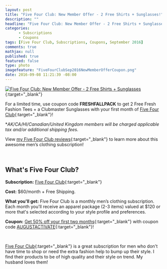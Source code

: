 ```yaml
---
layout: post
title: "Five Four Club: New Member Offer - 2 Free Shirts + Sunglasses!"
description: ""
headline: "Five Four Club: New Member Offer - 2 Free Shirts + Sunglasses!"
categories: 
      - Subscriptions
      - Coupons
tags: [Five Four Club, Subscriptions, Coupons, September 2016]
comments: true
mathjax: null
published: true
featured: false
type: photo
imagefeature: "FiveFourClubSep2016NewMemberOfferCoupon.png"
date: 2016-09-08 11:21:39 -08:00
---
```


[![Five Four Club: New Member Offer - 2 Free Shirts + Sunglasses](http://whatsupmailbox.com/images/FiveFourClubSep2016NewMemberOfferCoupon.png)](http://fivefourclub.7eer.net/c/164125/122548/2570){:target="_blank"}

For a limited time, use coupon code **FRESHFALLPACK** to get 2 Free Fresh Fashion Tees + a Clubmaster Sunglasses with your first month of [Five Four Club](http://fivefourclub.7eer.net/c/164125/122548/2570){:target="_blank"}!

**AK/CA/HI/Canadian/United Kingdom members will be charged applicable tax and/or additional shipping fees.*

View [my Five Four Club reviews](http://whatsupmailbox.com/tags/index.html#Five%20Four%20Club){:target="_blank"} to learn more about this awesome men’s clothing subscription!

<br>

<H2>What's Five Four Club?</H2>

**Subscription:** [Five Four Club](http://fivefourclub.7eer.net/c/164125/122548/2570){:target="_blank"}

**Cost:** $60/month + Free Shipping.

**What you'll get:** Five Four Club is a monthly men’s clothing subscription. Each month you'll receive an apparel package (2-3 items) valued at $120 or more that's selected according to your style profile and preferences.

**Coupon:** [Get 50% off your first two months](http://fivefourclub.7eer.net/c/164125/122548/2570){:target="_blank"} with coupon code [AUGUSTACTIVATE](http://fivefourclub.7eer.net/c/164125/122548/2570){:target="_blank"}!

<br>

[Five Four Club](http://fivefourclub.7eer.net/c/164125/122548/2570){:target="_blank"} is a great subscription for men who don't have time to shop or need the extra fashion help to bump up their style. I find their products to be of high quality and their style on trend. My husband loves them!
